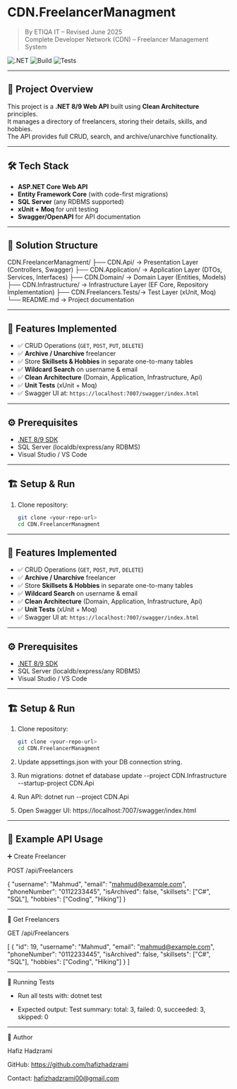 ﻿# CDN.FreelancerManagment

> By ETIQA IT – Revised June 2025  
> Complete Developer Network (CDN) – Freelancer Management System

![.NET](https://img.shields.io/badge/.NET-9.0-blue)
![Build](https://img.shields.io/badge/build-passing-brightgreen)
![Tests](https://img.shields.io/badge/tests-100%25-success)

---

## 📌 Project Overview
This project is a **.NET 8/9 Web API** built using **Clean Architecture** principles.  
It manages a directory of freelancers, storing their details, skills, and hobbies.  
The API provides full CRUD, search, and archive/unarchive functionality.

---

## 🛠️ Tech Stack
- **ASP.NET Core Web API**
- **Entity Framework Core** (with code-first migrations)
- **SQL Server** (any RDBMS supported)
- **xUnit + Moq** for unit testing
- **Swagger/OpenAPI** for API documentation

---

## 📂 Solution Structure

CDN.FreelancerManagment/
├── CDN.Api/ → Presentation Layer (Controllers, Swagger)
├── CDN.Application/ → Application Layer (DTOs, Services, Interfaces)
├── CDN.Domain/ → Domain Layer (Entities, Models)
├── CDN.Infrastructure/ → Infrastructure Layer (EF Core, Repository Implementation)
├── CDN.Freelancers.Tests/→ Test Layer (xUnit, Moq)
└── README.md → Project documentation

---

## 🚀 Features Implemented
- ✅ CRUD Operations (`GET`, `POST`, `PUT`, `DELETE`)  
- ✅ **Archive / Unarchive** freelancer  
- ✅ Store **Skillsets & Hobbies** in separate one-to-many tables  
- ✅ **Wildcard Search** on username & email  
- ✅ **Clean Architecture** (Domain, Application, Infrastructure, Api)  
- ✅ **Unit Tests** (xUnit + Moq)  
- ✅ Swagger UI at: `https://localhost:7007/swagger/index.html`

---

## ⚙️ Prerequisites
- [.NET 8/9 SDK](https://dotnet.microsoft.com/download)  
- SQL Server (localdb/express/any RDBMS)  
- Visual Studio / VS Code  

---

## 🏗️ Setup & Run
1. Clone repository:
   ```sh
   git clone <your-repo-url>
   cd CDN.FreelancerManagment


---

## 🚀 Features Implemented
- ✅ CRUD Operations (`GET`, `POST`, `PUT`, `DELETE`)  
- ✅ **Archive / Unarchive** freelancer  
- ✅ Store **Skillsets & Hobbies** in separate one-to-many tables  
- ✅ **Wildcard Search** on username & email  
- ✅ **Clean Architecture** (Domain, Application, Infrastructure, Api)  
- ✅ **Unit Tests** (xUnit + Moq)  
- ✅ Swagger UI at: `https://localhost:7007/swagger/index.html`

---

## ⚙️ Prerequisites
- [.NET 8/9 SDK](https://dotnet.microsoft.com/download)  
- SQL Server (localdb/express/any RDBMS)  
- Visual Studio / VS Code  

---

## 🏗️ Setup & Run
1. Clone repository:
   ```sh
   git clone <your-repo-url>
   cd CDN.FreelancerManagment

2. Update appsettings.json with your DB connection string.

3. Run migrations:
	dotnet ef database update --project CDN.Infrastructure --startup-project CDN.Api

4. Run API:
	dotnet run --project CDN.Api

5. Open Swagger UI:
	https://localhost:7007/swagger/index.html


---

## 📡 Example API Usage

➕ Create Freelancer

POST /api/Freelancers

{
  "username": "Mahmud",
  "email": "mahmud@example.com",
  "phoneNumber": "0112233445",
  "isArchived": false,
  "skillsets": ["C#", "SQL"],
  "hobbies": ["Coding", "Hiking"]
}

---

📖 Get Freelancers

GET /api/Freelancers

[
  {
    "id": 19,
    "username": "Mahmud",
    "email": "mahmud@example.com",
    "phoneNumber": "0112233445",
    "isArchived": false,
    "skillsets": ["C#", "SQL"],
    "hobbies": ["Coding", "Hiking"]
  }
]

---

🧪 Running Tests

- Run all tests with:
    dotnet test

- Expected output:
    Test summary: total: 3, failed: 0, succeeded: 3, skipped: 0

---

👤 Author

Hafiz Hadzrami

GitHub: https://github.com/hafizhadzrami

Contact: hafizhadzrami00@gmail.com
